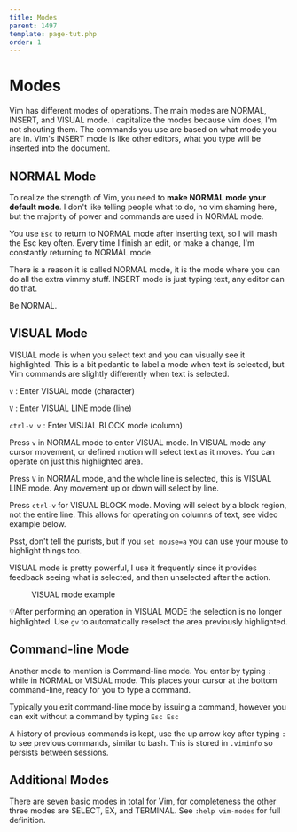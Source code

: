 ```yaml
---
title: Modes
parent: 1497
template: page-tut.php
order: 1
---
```


# Modes

Vim has different modes of operations. The main modes are NORMAL, INSERT, and VISUAL mode. <span class="sidenote">I capitalize the modes because vim does, I'm not shouting them.</span> The commands you use are based on what mode you are in. Vim's INSERT mode is like other editors, what you type will be inserted into the document.

## NORMAL Mode

To realize the strength of Vim, you need to <strong>make NORMAL mode your default mode</strong>. I don't like telling people what to do, no vim shaming here, but the majority of power and commands are used in NORMAL mode.

You use `Esc` to return to NORMAL mode after inserting text, so I will  mash the Esc key often. Every time I finish an edit, or make a change, I'm constantly returning to NORMAL mode.

There is a reason it is called NORMAL mode, it is the mode where you can do all the extra vimmy stuff. INSERT mode is just typing text, any editor can do that.

Be NORMAL.


## VISUAL Mode

VISUAL mode is when you select text and you can visually see it highlighted. This is a bit pedantic to label a mode when text is selected, but Vim commands are slightly differently when text is selected.

`v`
: Enter VISUAL mode (character)

`V`
: Enter VISUAL LINE mode (line)

`ctrl-v v`
: Enter VISUAL BLOCK mode (column)


Press `v` in NORMAL mode to enter VISUAL mode. In VISUAL mode any cursor movement, or defined motion will select text as it moves. You can operate on just this highlighted area.

Press `V` in NORMAL mode, and the whole line is selected, this is VISUAL LINE mode. Any movement up or down will select by line.

Press `ctrl-v` for VISUAL BLOCK mode. Moving will select by a block region, not the entire line. This allows for operating on columns of text, see video example below.

Psst, don't tell the purists, but if you `set mouse=a` you can use your mouse to highlight things too.

VISUAL mode is pretty powerful, I use it frequently since it provides feedback seeing what is selected, and then unselected after the action.

<figure><asciinema-player src="/a/casts/vim/modes.cast" font-size="large" cols="58" rows="15"></asciinema-player><figcaption>VISUAL mode example</figcaption></figure>

<span class="tip">💡</span>After performing an operation in VISUAL MODE the selection is no longer highlighted. Use `gv` to automatically reselect the area previously highlighted.

## Command-line Mode

Another mode to mention is Command-line mode. You enter by typing `:` while in NORMAL or VISUAL mode. This places your cursor at the bottom command-line, ready for you to type a command.

Typically you exit command-line mode by issuing a command, however you can exit without a command by typing `Esc Esc`

A history of previous commands is kept, use the up arrow key after typing `:` to see previous commands, similar to bash. This is stored in `.viminfo` so persists between sessions.

## Additional Modes

There are seven basic modes in total for Vim, for completeness the other three modes are SELECT, EX, and TERMINAL. See `:help vim-modes` for full definition.

